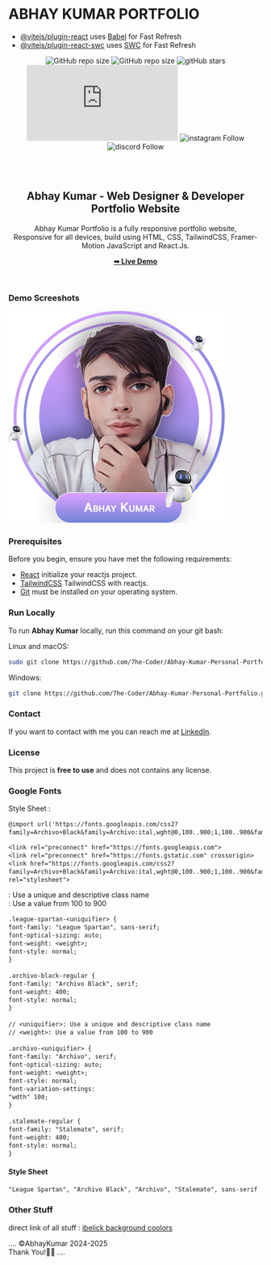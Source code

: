 # ABHAY KUMAR PORTFOLIO

- [@vitejs/plugin-react](https://github.com/vitejs/vite-plugin-react/blob/main/packages/plugin-react/README.md) uses [Babel](https://babeljs.io/) for Fast Refresh
- [@vitejs/plugin-react-swc](https://github.com/vitejs/vite-plugin-react-swc) uses [SWC](https://swc.rs/) for Fast Refresh

<div align="center">
  
  ![GitHub repo size](https://github.com/7he-Coder)
  ![GitHub repo size](https://e7.pngegg.com/pngimages/914/758/png-clipart-computer-icons-logo-github-github-logo-logo-computer-program.png)
  ![gitHub stars](https://github.com/7he-Coder?tab=stars)
  ![facebook Follow](https://www.facebook.com/profile.php?id=61561229935661)
  ![instagram Follow](https://www.instagram.com/codewithabhay_/)
  ![discord Follow](https://discord.com/channels/1022510020736331806/1067065880967647282)

  <br />
  <br />

  <h2 align="center">Abhay Kumar - Web Designer & Developer Portfolio Website</h2>

Abhay Kumar Portfolio is a fully responsive portfolio website, <br />Responsive for all devices, build using HTML, CSS, TailwindCSS, Framer-Motion JavaScript and React.Js.

<a href="https://attend-now-v2-aott65w19-abhay-gautams-projects.vercel.app/"><strong>➥ Live Demo</strong></a>

</div>

<br />

### Demo Screeshots

![Abhay Kumar Desktop Demo](./readme-images.png "Desktop Demo")

### Prerequisites

Before you begin, ensure you have met the following requirements:

- [React](https://react.dev/ "ReactJs") initialize your reactjs project.
- [TailwindCSS](https://tailwindcss.com/docs/installation "TailwindCSS") TailwindCSS with reactjs.
- [Git](https://git-scm.com/downloads "Download Git") must be installed on your operating system.

### Run Locally

To run **Abhay Kumar** locally, run this command on your git bash:

Linux and macOS:

```bash
sudo git clone https://github.com/7he-Coder/Abhay-Kumar-Personal-Portfolio.git
```

Windows:

```bash
git clone https://github.com/7he-Coder/Abhay-Kumar-Personal-Portfolio.git
```

### Contact

If you want to contact with me you can reach me at [LinkedIn](https://www.linkedin.com/in/abhay-kumar-4418a01b7/).

### License

This project is **free to use** and does not contains any license.

### Google Fonts

Style Sheet :

```base
@import url('https://fonts.googleapis.com/css2?family=Archivo+Black&family=Archivo:ital,wght@0,100..900;1,100..900&family=League+Spartan:wght@100..900&family=Stalemate&display=swap')
```

```base
<link rel="preconnect" href="https://fonts.googleapis.com">
<link rel="preconnect" href="https://fonts.gstatic.com" crossorigin>
<link href="https://fonts.googleapis.com/css2?family=Archivo+Black&family=Archivo:ital,wght@0,100..900;1,100..900&family=League+Spartan:wght@100..900&family=Stalemate&display=swap" rel="stylesheet">
```

<uniquifier>: Use a unique and descriptive class name
<br />
<weight>: Use a value from 100 to 900

```base
.league-spartan-<uniquifier> {
font-family: "League Spartan", sans-serif;
font-optical-sizing: auto;
font-weight: <weight>;
font-style: normal;
}

.archivo-black-regular {
font-family: "Archivo Black", serif;
font-weight: 400;
font-style: normal;
}

// <uniquifier>: Use a unique and descriptive class name
// <weight>: Use a value from 100 to 900

.archivo-<uniquifier> {
font-family: "Archivo", serif;
font-optical-sizing: auto;
font-weight: <weight>;
font-style: normal;
font-variation-settings:
"wdth" 100;
}

.stalemate-regular {
font-family: "Stalemate", serif;
font-weight: 400;
font-style: normal;
}
```

#### Style Sheet

```base
"League Spartan", "Archivo Black", "Archivo", "Stalemate", sans-serif
```

### Other Stuff

direct link of all stuff :
[ibelick background ](https://bg.ibelick.com/)
[coolors ](https://coolors.co/)

....
©️AbhayKumar 2024-2025
<br/>
Thank You!🧑‍💻
....
